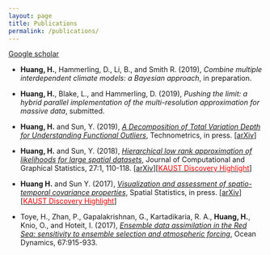 ```yaml
---
layout: page
title: Publications
permalink: /publications/
---
```


[Google scholar](https://scholar.google.com/citations?user=8t3uYvIAAAAJ&hl=en)

* **Huang, H.**, Hammerling, D., Li, B., and Smith R. (2019), *Combine multiple interdependent climate models: a Bayesian approach*, in preparation.

* **Huang, H.**, Blake, L., and Hammerling, D. (2019), *Pushing the limit: a hybrid parallel implementation of the multi-resolution approximation for massive data*, submitted.

* **Huang, H.** and Sun, Y. (2019), [*A Decomposition of Total Variation Depth for Understanding Functional Outliers*](https://www.tandfonline.com/doi/abs/10.1080/00401706.2019.1574241?journalCode=utch20), Technometrics, in press. [[arXiv](https://arxiv.org/abs/1611.04913)]

* **Huang, H.** and Sun, Y. (2018), [*Hierarchical low rank approximation of likelihoods for large spatial datasets*](https://www.tandfonline.com/doi/abs/10.1080/10618600.2017.1356324), Journal of Computational and Graphical Statistics, 27:1, 110-118. [[arXiv](https://arxiv.org/abs/1605.08898)][[<span style="color:red">KAUST Discovery Highlight</span>](https://discovery.kaust.edu.sa/en/article/412/dataset%250asize-counts-for-better-predictions%25c2%25a0)]

* **Huang H.** and Sun Y. (2017), [*Visualization and assessment of spatio-temporal covariance properties*](https://www.sciencedirect.com/science/article/pii/S2211675317301306), Spatial Statistics, in press. [[arXiv](https://arxiv.org/abs/1705.01789)][[<span style="color:red">KAUST Discovery Highlight</span>](https://discovery.kaust.edu.sa/en/article/463/revealing-hidden-relationships-in%250a-data)]

* Toye, H., Zhan, P., Gapalakrishnan, G., Kartadikaria, R. A., **Huang, H.**, Knio, O., and Hoteit, I. (2017), [*Ensemble data assimilation in the Red Sea: sensitivity to ensemble selection and atmospheric forcing*](https://link.springer.com/article/10.1007/s10236-017-1064-1), Ocean Dynamics, 67:915-933. 
